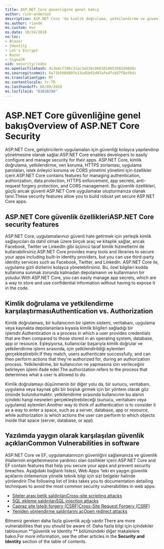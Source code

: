 ```yaml
---
title: ASP.NET Core güvenliğine genel bakış
author: rick-anderson
description: ASP.NET Core 'da kimlik doğrulama, yetkilendirme ve güvenlik temelleri hakkında bilgi edinin.
ms.author: riande
ms.custom: mvc
ms.date: 10/24/2018
no-loc:
- Blazor
- Identity
- Let's Encrypt
- Razor
- SignalR
uid: security/index
ms.openlocfilehash: 413b4cf786c31ac3a538c8663014b53502d90d0c
ms.sourcegitcommit: 6a71b560d897e13ad5b61d07afe4fcb57f8ef6dc
ms.translationtype: MT
ms.contentlocale: tr-TR
ms.lasthandoff: 06/09/2020
ms.locfileid: "83838298"
---
```

# <a name="overview-of-aspnet-core-security"></a><span data-ttu-id="8af02-103">ASP.NET Core güvenliğine genel bakış</span><span class="sxs-lookup"><span data-stu-id="8af02-103">Overview of ASP.NET Core Security</span></span>

<span data-ttu-id="8af02-104">ASP.NET Core, geliştiricilerin uygulamaları için güvenliği kolayca yapılandırıp yönetmesine olanak sağlar.</span><span class="sxs-lookup"><span data-stu-id="8af02-104">ASP.NET Core enables developers to easily configure and manage security for their apps.</span></span> <span data-ttu-id="8af02-105">ASP.NET Core, kimlik doğrulama, yetkilendirme, veri koruma, HTTPS zorlaması, uygulama parolaları, istek önleyici koruma ve CORS yönetimi yönetimi için özellikler içerir.</span><span class="sxs-lookup"><span data-stu-id="8af02-105">ASP.NET Core contains features for managing authentication, authorization, data protection, HTTPS enforcement, app secrets, anti-request forgery protection, and CORS management.</span></span> <span data-ttu-id="8af02-106">Bu güvenlik özellikleri, güçlü ancak güvenli ASP.NET Core uygulamalar oluşturmanıza olanak tanır.</span><span class="sxs-lookup"><span data-stu-id="8af02-106">These security features allow you to build robust yet secure ASP.NET Core apps.</span></span>

## <a name="aspnet-core-security-features"></a><span data-ttu-id="8af02-107">ASP.NET Core güvenlik özellikleri</span><span class="sxs-lookup"><span data-stu-id="8af02-107">ASP.NET Core security features</span></span>

<span data-ttu-id="8af02-108">ASP.NET Core, uygulamalarınızı güvenli hale getirmek için yerleşik kimlik sağlayıcıları da dahil olmak üzere birçok araç ve kitaplık sağlar, ancak Facebook, Twitter ve LinkedIn gibi üçüncü taraf kimlik hizmetlerini de kullanabilirsiniz.</span><span class="sxs-lookup"><span data-stu-id="8af02-108">ASP.NET Core provides many tools and libraries to secure your apps including built-in identity providers, but you can use third-party identity services such as Facebook, Twitter, and LinkedIn.</span></span> <span data-ttu-id="8af02-109">ASP.NET Core ile, uygulama gizli dizilerini kolayca yönetebilirsiniz. Bu, özel bilgileri kodda kullanıma sunmak zorunda kalmadan depolamanın ve kullanmanın bir yoludur.</span><span class="sxs-lookup"><span data-stu-id="8af02-109">With ASP.NET Core, you can easily manage app secrets, which are a way to store and use confidential information without having to expose it in the code.</span></span>

## <a name="authentication-vs-authorization"></a><span data-ttu-id="8af02-110">Kimlik doğrulama ve yetkilendirme karşılaştırması</span><span class="sxs-lookup"><span data-stu-id="8af02-110">Authentication vs. Authorization</span></span>

<span data-ttu-id="8af02-111">Kimlik doğrulaması, bir kullanıcının bir işletim sistemi, veritabanı, uygulama veya kaynakta depolananlara kıyasla kimlik bilgileri sağladığı bir işlemdir.</span><span class="sxs-lookup"><span data-stu-id="8af02-111">Authentication is a process in which a user provides credentials that are then compared to those stored in an operating system, database, app or resource.</span></span> <span data-ttu-id="8af02-112">Eşleşiyorsa, kullanıcılar başarıyla kimlik doğrular ve yetkilendirme işlemi sırasında, için yetkilendirildiği eylemleri gerçekleştirebilir.</span><span class="sxs-lookup"><span data-stu-id="8af02-112">If they match, users authenticate successfully, and can then perform actions that they're authorized for, during an authorization process.</span></span> <span data-ttu-id="8af02-113">Yetkilendirme, bir kullanıcının ne yapmasına izin verileceğini belirleyen işlemi ifade eder.</span><span class="sxs-lookup"><span data-stu-id="8af02-113">The authorization refers to the process that determines what a user is allowed to do.</span></span>

<span data-ttu-id="8af02-114">Kimlik doğrulamayı düşünmenin bir diğer yolu da, bir sunucu, veritabanı, uygulama veya kaynak gibi bir boşluk girmek için bir yöntem olarak göz önünde bulundurmaktır. yetkilendirme sırasında kullanıcının bu alanın içindeki hangi nesneleri gerçekleştirebileceği (sunucu, veritabanı veya uygulama) eylemleri.</span><span class="sxs-lookup"><span data-stu-id="8af02-114">Another way to think of authentication is to consider it as a way to enter a space, such as a server, database, app or resource, while authorization is which actions the user can perform to which objects inside that space (server, database, or app).</span></span>

## <a name="common-vulnerabilities-in-software"></a><span data-ttu-id="8af02-115">Yazılımda yaygın olarak karşılaşılan güvenlik açıkları</span><span class="sxs-lookup"><span data-stu-id="8af02-115">Common Vulnerabilities in software</span></span>

<span data-ttu-id="8af02-116">ASP.NET Core ve EF, uygulamalarınızın güvenliğini sağlamanıza ve güvenlik ihlallerinin engellenmesine yardımcı olan özellikler içerir.</span><span class="sxs-lookup"><span data-stu-id="8af02-116">ASP.NET Core and EF contain features that help you secure your apps and prevent security breaches.</span></span> <span data-ttu-id="8af02-117">Aşağıdaki bağlantı listesi, Web Apps 'teki en yaygın güvenlik açıklarını önlemenize yönelik teknik bilgi için sizi belgeler halinde yönlendirir:</span><span class="sxs-lookup"><span data-stu-id="8af02-117">The following list of links takes you to documentation detailing techniques to avoid the most common security vulnerabilities in web apps:</span></span>

* [<span data-ttu-id="8af02-118">Siteler arası betik saldırıları</span><span class="sxs-lookup"><span data-stu-id="8af02-118">Cross-site scripting attacks</span></span>](xref:security/cross-site-scripting)
* [<span data-ttu-id="8af02-119">SQL ekleme saldırıları</span><span class="sxs-lookup"><span data-stu-id="8af02-119">SQL injection attacks</span></span>](/ef/core/querying/raw-sql)
* [<span data-ttu-id="8af02-120">Çapraz site Isteği forgery (CSRF)</span><span class="sxs-lookup"><span data-stu-id="8af02-120">Cross-Site Request Forgery (CSRF)</span></span>](xref:security/anti-request-forgery)
* [<span data-ttu-id="8af02-121">Yeniden yönlendirme saldırılarını aç</span><span class="sxs-lookup"><span data-stu-id="8af02-121">Open redirect attacks</span></span>](xref:security/preventing-open-redirects)

<span data-ttu-id="8af02-122">Bilmeniz gereken daha fazla güvenlik açığı vardır.</span><span class="sxs-lookup"><span data-stu-id="8af02-122">There are more vulnerabilities that you should be aware of.</span></span> <span data-ttu-id="8af02-123">Daha fazla bilgi için içindekiler tablosunun \*\*güvenlik ve Identity \*\* bölümündeki diğer makalelere bakın.</span><span class="sxs-lookup"><span data-stu-id="8af02-123">For more information, see the other articles in the **Security and Identity** section of the table of contents.</span></span>
